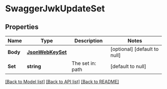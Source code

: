 # SwaggerJwkUpdateSet

## Properties
Name | Type | Description | Notes
------------ | ------------- | ------------- | -------------
**Body** | [**JsonWebKeySet**](JsonWebKeySet.md) |  | [optional] [default to null]
**Set** | **string** | The set in: path | [default to null]

[[Back to Model list]](../README.md#documentation-for-models) [[Back to API list]](../README.md#documentation-for-api-endpoints) [[Back to README]](../README.md)


